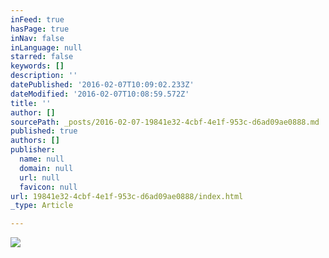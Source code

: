 ```yaml
---
inFeed: true
hasPage: true
inNav: false
inLanguage: null
starred: false
keywords: []
description: ''
datePublished: '2016-02-07T10:09:02.233Z'
dateModified: '2016-02-07T10:08:59.572Z'
title: ''
author: []
sourcePath: _posts/2016-02-07-19841e32-4cbf-4e1f-953c-d6ad09ae0888.md
published: true
authors: []
publisher:
  name: null
  domain: null
  url: null
  favicon: null
url: 19841e32-4cbf-4e1f-953c-d6ad09ae0888/index.html
_type: Article

---
```

![](https://s3-us-west-2.amazonaws.com/the-grid-img/p/812d6f382574921114e81e8cc3873ad2a8bbef3e.gif)